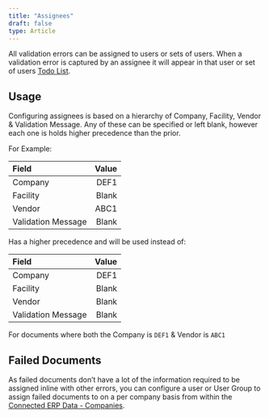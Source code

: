 ```yaml
---
title: "Assignees"
draft: false
type: Article
---
```



All validation errors can be assigned to users or sets of users. When a validation error is captured by an assignee it will appear in that user or set of users [Todo List](./todo-list.md).

## Usage
Configuring assignees is based on a hierarchy of Company, Facility, Vendor & Validation Message. Any of these can be specified or left blank, however each one is holds higher precedence than the prior.

For Example:

| Field              | Value |
| :----------------- | ----: |
| Company            | DEF1  |
| Facility             | Blank |
| Vendor           | ABC1  |
| Validation Message | Blank |

Has a higher precedence and will be used instead of:

| Field              | Value |
| :----------------- | ----: |
| Company            | DEF1  |
| Facility             | Blank |
| Vendor           | Blank |
| Validation Message | Blank |

For documents where both the Company is `DEF1` & Vendor is `ABC1`

## Failed Documents

As failed documents don’t have a lot of the information required to be assigned inline with other errors, you can configure a user or User Group to assign failed documents to on a per company basis from within the [Connected ERP Data - Companies](../connected-erp-data/company.md).